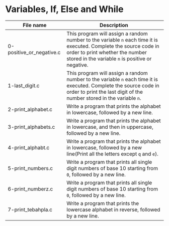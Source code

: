 # Variables, If, Else and While

| File name                | Description                                                                                                                                                                                              |
| ------------------------ | -------------------------------------------------------------------------------------------------------------------------------------------------------------------------------------------------------- |
| 0-positive_or_negative.c | This program will assign a random number to the variable `n` each time it is executed. Complete the source code in order to print whether the number stored in the variable `n` is positive or negative. |
| 1-last_digit.c           | This program will assign a random number to the variable `n` each time it is executed. Complete the source code in order to print the last digit of the number stored in the variable `n`.               |
| 2-print_alphabet.c       | Write a program that prints the alphabet in lowercase, followed by a new line.                                                                                                                           |
| 3-print_alphabets.c      | Write a program that prints the alphabet in lowercase, and then in uppercase, followed by a new line.                                                                                                    |
| 4-print_alphabt.c        | Write a program that prints the alphabet in lowercase, followed by a new line(Print all the letters except `q` and `e`).                                                                                 |
| 5-print_numbers.c        | Write a program that prints all single digit numbers of base 10 starting from `0`, followed by a new line.                                                                                               |
| 6-print_numberz.c        | Write a program that prints all single digit numbers of base 10 starting from `0`, followed by a new line.                                                                                               |
| 7-print_tebahpla.c       | Write a program that prints the lowercase alphabet in reverse, followed by a new line.                                                                                                                   |
